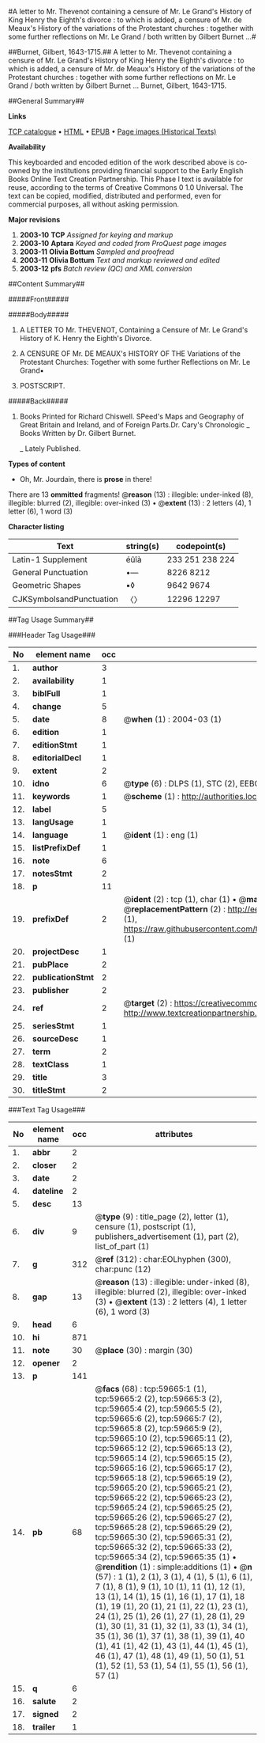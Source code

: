 #A letter to Mr. Thevenot containing a censure of Mr. Le Grand's History of King Henry the Eighth's divorce : to which is added, a censure of Mr. de Meaux's History of the variations of the Protestant churches : together with some further reflections on Mr. Le Grand / both written by Gilbert Burnet ...#

##Burnet, Gilbert, 1643-1715.##
A letter to Mr. Thevenot containing a censure of Mr. Le Grand's History of King Henry the Eighth's divorce : to which is added, a censure of Mr. de Meaux's History of the variations of the Protestant churches : together with some further reflections on Mr. Le Grand / both written by Gilbert Burnet ...
Burnet, Gilbert, 1643-1715.

##General Summary##

**Links**

[TCP catalogue](http://www.ota.ox.ac.uk/tcp/)  • 
[HTML](http://tei.it.ox.ac.uk/tcp/Texts-HTML/free/A30/A30377.html)  • 
[EPUB](http://tei.it.ox.ac.uk/tcp/Texts-EPUB/free/A30/A30377.epub) • 
[Page images (Historical Texts)](https://data.historicaltexts.jisc.ac.uk/view?pubId=eebo-12330628e&pageId=eebo-12330628e-59665-1)

**Availability**

This keyboarded and encoded edition of the
	       work described above is co-owned by the institutions
	       providing financial support to the Early English Books
	       Online Text Creation Partnership. This Phase I text is
	       available for reuse, according to the terms of Creative
	       Commons 0 1.0 Universal. The text can be copied,
	       modified, distributed and performed, even for
	       commercial purposes, all without asking permission.

**Major revisions**

1. __2003-10__ __TCP__ *Assigned for keying and markup*
1. __2003-10__ __Aptara__ *Keyed and coded from ProQuest page images*
1. __2003-11__ __Olivia Bottum__ *Sampled and proofread*
1. __2003-11__ __Olivia Bottum__ *Text and markup reviewed and edited*
1. __2003-12__ __pfs__ *Batch review (QC) and XML conversion*

##Content Summary##

#####Front#####

#####Body#####

1. A
LETTER
TO
Mr. THEVENOT,
Containing a Censure of Mr. Le Grand's
History of K. Henry the Eighth's Divorce.

1. A
CENSURE
OF
Mr. DE MEAUX's
HISTORY
OF THE
Variations of the Protestant Churches: Together
with some further Reflections on
Mr. Le Grand▪

1. POSTSCRIPT.

#####Back#####

1. Books Printed for Richard Chiswell.
SPeed's Maps and Geography of Great Britain and Ireland, and of Foreign
Parts.Dr. Cary's Chronologic
    _ Books Written by Dr. Gilbert Burnet.

    _ Lately Published.

**Types of content**

  * Oh, Mr. Jourdain, there is **prose** in there!

There are 13 **ommitted** fragments! 
 @__reason__ (13) : illegible: under-inked (8), illegible: blurred (2), illegible: over-inked (3)  •  @__extent__ (13) : 2 letters (4), 1 letter (6), 1 word (3)

**Character listing**


|Text|string(s)|codepoint(s)|
|---|---|---|
|Latin-1 Supplement|éûîà|233 251 238 224|
|General Punctuation|•—|8226 8212|
|Geometric Shapes|▪◊|9642 9674|
|CJKSymbolsandPunctuation|〈〉|12296 12297|

##Tag Usage Summary##

###Header Tag Usage###

|No|element name|occ|attributes|
|---|---|---|---|
|1.|__author__|3||
|2.|__availability__|1||
|3.|__biblFull__|1||
|4.|__change__|5||
|5.|__date__|8| @__when__ (1) : 2004-03 (1)|
|6.|__edition__|1||
|7.|__editionStmt__|1||
|8.|__editorialDecl__|1||
|9.|__extent__|2||
|10.|__idno__|6| @__type__ (6) : DLPS (1), STC (2), EEBO-CITATION (1), OCLC (1), VID (1)|
|11.|__keywords__|1| @__scheme__ (1) : http://authorities.loc.gov/ (1)|
|12.|__label__|5||
|13.|__langUsage__|1||
|14.|__language__|1| @__ident__ (1) : eng (1)|
|15.|__listPrefixDef__|1||
|16.|__note__|6||
|17.|__notesStmt__|2||
|18.|__p__|11||
|19.|__prefixDef__|2| @__ident__ (2) : tcp (1), char (1)  •  @__matchPattern__ (2) : ([0-9\-]+):([0-9IVX]+) (1), (.+) (1)  •  @__replacementPattern__ (2) : http://eebo.chadwyck.com/downloadtiff?vid=$1&page=$2 (1), https://raw.githubusercontent.com/textcreationpartnership/Texts/master/tcpchars.xml#$1 (1)|
|20.|__projectDesc__|1||
|21.|__pubPlace__|2||
|22.|__publicationStmt__|2||
|23.|__publisher__|2||
|24.|__ref__|2| @__target__ (2) : https://creativecommons.org/publicdomain/zero/1.0/ (1), http://www.textcreationpartnership.org/docs/. (1)|
|25.|__seriesStmt__|1||
|26.|__sourceDesc__|1||
|27.|__term__|2||
|28.|__textClass__|1||
|29.|__title__|3||
|30.|__titleStmt__|2||


###Text Tag Usage###

|No|element name|occ|attributes|
|---|---|---|---|
|1.|__abbr__|2||
|2.|__closer__|2||
|3.|__date__|2||
|4.|__dateline__|2||
|5.|__desc__|13||
|6.|__div__|9| @__type__ (9) : title_page (2), letter (1), censure (1), postscript (1), publishers_advertisement (1), part (2), list_of_part (1)|
|7.|__g__|312| @__ref__ (312) : char:EOLhyphen (300), char:punc (12)|
|8.|__gap__|13| @__reason__ (13) : illegible: under-inked (8), illegible: blurred (2), illegible: over-inked (3)  •  @__extent__ (13) : 2 letters (4), 1 letter (6), 1 word (3)|
|9.|__head__|6||
|10.|__hi__|871||
|11.|__note__|30| @__place__ (30) : margin (30)|
|12.|__opener__|2||
|13.|__p__|141||
|14.|__pb__|68| @__facs__ (68) : tcp:59665:1 (1), tcp:59665:2 (2), tcp:59665:3 (2), tcp:59665:4 (2), tcp:59665:5 (2), tcp:59665:6 (2), tcp:59665:7 (2), tcp:59665:8 (2), tcp:59665:9 (2), tcp:59665:10 (2), tcp:59665:11 (2), tcp:59665:12 (2), tcp:59665:13 (2), tcp:59665:14 (2), tcp:59665:15 (2), tcp:59665:16 (2), tcp:59665:17 (2), tcp:59665:18 (2), tcp:59665:19 (2), tcp:59665:20 (2), tcp:59665:21 (2), tcp:59665:22 (2), tcp:59665:23 (2), tcp:59665:24 (2), tcp:59665:25 (2), tcp:59665:26 (2), tcp:59665:27 (2), tcp:59665:28 (2), tcp:59665:29 (2), tcp:59665:30 (2), tcp:59665:31 (2), tcp:59665:32 (2), tcp:59665:33 (2), tcp:59665:34 (2), tcp:59665:35 (1)  •  @__rendition__ (1) : simple:additions (1)  •  @__n__ (57) : 1 (1), 2 (1), 3 (1), 4 (1), 5 (1), 6 (1), 7 (1), 8 (1), 9 (1), 10 (1), 11 (1), 12 (1), 13 (1), 14 (1), 15 (1), 16 (1), 17 (1), 18 (1), 19 (1), 20 (1), 21 (1), 22 (1), 23 (1), 24 (1), 25 (1), 26 (1), 27 (1), 28 (1), 29 (1), 30 (1), 31 (1), 32 (1), 33 (1), 34 (1), 35 (1), 36 (1), 37 (1), 38 (1), 39 (1), 40 (1), 41 (1), 42 (1), 43 (1), 44 (1), 45 (1), 46 (1), 47 (1), 48 (1), 49 (1), 50 (1), 51 (1), 52 (1), 53 (1), 54 (1), 55 (1), 56 (1), 57 (1)|
|15.|__q__|6||
|16.|__salute__|2||
|17.|__signed__|2||
|18.|__trailer__|1||
